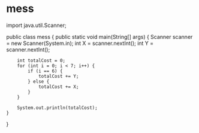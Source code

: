 # mess


import java.util.Scanner;

public class mess {
    public static void main(String[] args) {
        Scanner scanner = new Scanner(System.in);
        int X = scanner.nextInt();
        int Y = scanner.nextInt();

        int totalCost = 0;
        for (int i = 0; i < 7; i++) {
            if (i == 6) {
                totalCost += Y;
            } else {
                totalCost += X;
            }
        }

        System.out.println(totalCost);
    }
}
